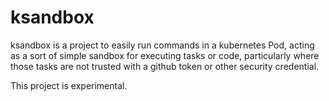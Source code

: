 # ksandbox

ksandbox is a project to easily run commands in a kubernetes Pod,
acting as a sort of simple sandbox for executing tasks or code,
particularly where those tasks are not trusted with a github token
or other security credential.

This project is experimental.